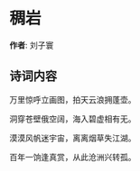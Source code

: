 # 稠岩

**作者**: 刘子寰

## 诗词内容

万里惊呼立画图，拍天云浪拥蓬壶。

洞穿苍壁俄空阔，海入碧虚相有无。

漠漠风帆迷宇宙，离离烟草失江湖。

百年一饷逢真赏，从此沧洲兴转孤。

